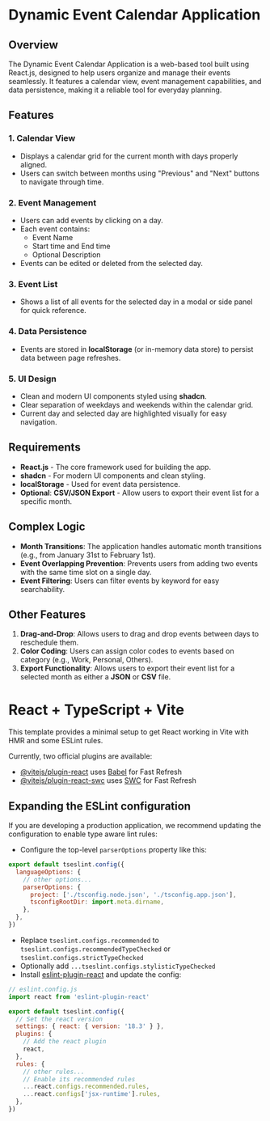 # Dynamic Event Calendar Application

## Overview

The Dynamic Event Calendar Application is a web-based tool built using React.js, designed to help users organize and manage their events seamlessly. It features a calendar view, event management capabilities, and data persistence, making it a reliable tool for everyday planning.

## Features

### 1. Calendar View
- Displays a calendar grid for the current month with days properly aligned.
- Users can switch between months using "Previous" and "Next" buttons to navigate through time.

### 2. Event Management
- Users can add events by clicking on a day.
- Each event contains:
  - Event Name
  - Start time and End time
  - Optional Description
- Events can be edited or deleted from the selected day.

### 3. Event List
- Shows a list of all events for the selected day in a modal or side panel for quick reference.

### 4. Data Persistence
- Events are stored in **localStorage** (or in-memory data store) to persist data between page refreshes.

### 5. UI Design
- Clean and modern UI components styled using **shadcn**.
- Clear separation of weekdays and weekends within the calendar grid.
- Current day and selected day are highlighted visually for easy navigation.

## Requirements

- **React.js** - The core framework used for building the app.
- **shadcn** - For modern UI components and clean styling.
- **localStorage** - Used for event data persistence.
- **Optional**: **CSV/JSON Export** - Allow users to export their event list for a specific month.

## Complex Logic

- **Month Transitions**: The application handles automatic month transitions (e.g., from January 31st to February 1st).
- **Event Overlapping Prevention**: Prevents users from adding two events with the same time slot on a single day.
- **Event Filtering**: Users can filter events by keyword for easy searchability.

## Other Features

1. **Drag-and-Drop**: Allows users to drag and drop events between days to reschedule them.
2. **Color Coding**: Users can assign color codes to events based on category (e.g., Work, Personal, Others).
3. **Export Functionality**: Allows users to export their event list for a selected month as either a **JSON** or **CSV** file.

# React + TypeScript + Vite

This template provides a minimal setup to get React working in Vite with HMR and some ESLint rules.

Currently, two official plugins are available:

- [@vitejs/plugin-react](https://github.com/vitejs/vite-plugin-react/blob/main/packages/plugin-react/README.md) uses [Babel](https://babeljs.io/) for Fast Refresh
- [@vitejs/plugin-react-swc](https://github.com/vitejs/vite-plugin-react-swc) uses [SWC](https://swc.rs/) for Fast Refresh

## Expanding the ESLint configuration

If you are developing a production application, we recommend updating the configuration to enable type aware lint rules:

- Configure the top-level `parserOptions` property like this:

```js
export default tseslint.config({
  languageOptions: {
    // other options...
    parserOptions: {
      project: ['./tsconfig.node.json', './tsconfig.app.json'],
      tsconfigRootDir: import.meta.dirname,
    },
  },
})
```

- Replace `tseslint.configs.recommended` to `tseslint.configs.recommendedTypeChecked` or `tseslint.configs.strictTypeChecked`
- Optionally add `...tseslint.configs.stylisticTypeChecked`
- Install [eslint-plugin-react](https://github.com/jsx-eslint/eslint-plugin-react) and update the config:

```js
// eslint.config.js
import react from 'eslint-plugin-react'

export default tseslint.config({
  // Set the react version
  settings: { react: { version: '18.3' } },
  plugins: {
    // Add the react plugin
    react,
  },
  rules: {
    // other rules...
    // Enable its recommended rules
    ...react.configs.recommended.rules,
    ...react.configs['jsx-runtime'].rules,
  },
})
```
